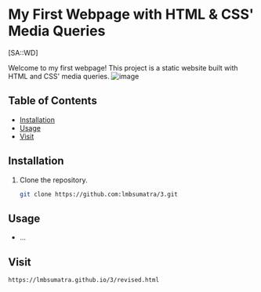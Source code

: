 # My First Webpage with HTML & CSS' Media Queries
[SA::WD]

Welcome to my first webpage! This project is a static website built with HTML and CSS' media queries.
![image](https://github.com/lmbsumatra/My-First-Webpage-with-HTML-CSS-Media-Queries/assets/122442812/2e9259a7-3835-4064-a2f6-7eae4f89c3b5)


## Table of Contents

- [Installation](#installation)
- [Usage](#usage)
- [Visit](#visit)

## Installation

1. Clone the repository.

   ```bash
   git clone https://github.com:lmbsumatra/3.git

## Usage
- ...

## Visit
```bash
https://lmbsumatra.github.io/3/revised.html
